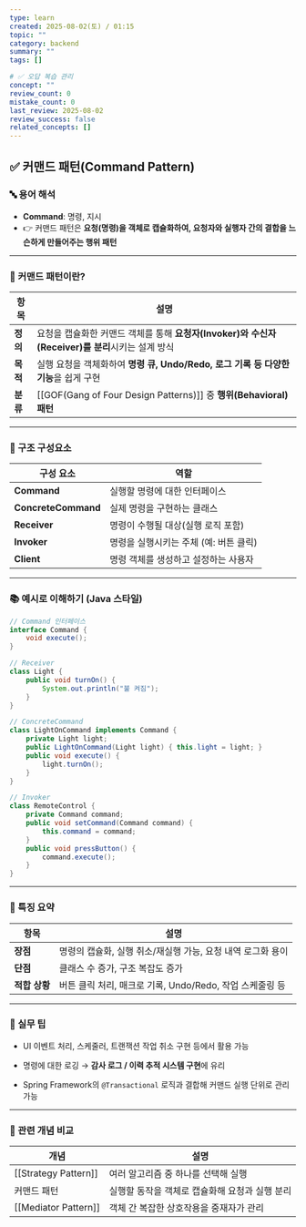 ```yaml
---
type: learn
created: 2025-08-02(토) / 01:15
topic: ""
category: backend
summary: ""
tags: []

# ✅ 오답 복습 관리
concept: ""
review_count: 0
mistake_count: 0
last_review: 2025-08-02
review_success: false
related_concepts: []
---
```


## ✅ 커맨드 패턴(Command Pattern)

### 🔤 용어 해석

- **Command**: 명령, 지시
- 👉 커맨드 패턴은 **요청(명령)을 객체로 캡슐화하여, 요청자와 실행자 간의 결합을 느슨하게 만들어주는 행위 패턴**

---

### 🧩 커맨드 패턴이란?

| 항목 | 설명 |
|------|------|
| **정의** | 요청을 캡슐화한 커맨드 객체를 통해 **요청자(Invoker)와 수신자(Receiver)를 분리**시키는 설계 방식 |
| **목적** | 실행 요청을 객체화하여 **명령 큐, Undo/Redo, 로그 기록 등 다양한 기능**을 쉽게 구현 |
| **분류** | [[GOF(Gang of Four Design Patterns)]] 중 **행위(Behavioral) 패턴**

---

### 🧱 구조 구성요소

| 구성 요소 | 역할 |
|-----------|------|
| **Command** | 실행할 명령에 대한 인터페이스 |
| **ConcreteCommand** | 실제 명령을 구현하는 클래스 |
| **Receiver** | 명령이 수행될 대상(실행 로직 포함) |
| **Invoker** | 명령을 실행시키는 주체 (예: 버튼 클릭) |
| **Client** | 명령 객체를 생성하고 설정하는 사용자

---

### 📚 예시로 이해하기 (Java 스타일)

```java
// Command 인터페이스
interface Command {
    void execute();
}

// Receiver
class Light {
    public void turnOn() {
        System.out.println("불 켜짐");
    }
}

// ConcreteCommand
class LightOnCommand implements Command {
    private Light light;
    public LightOnCommand(Light light) { this.light = light; }
    public void execute() {
        light.turnOn();
    }
}

// Invoker
class RemoteControl {
    private Command command;
    public void setCommand(Command command) {
        this.command = command;
    }
    public void pressButton() {
        command.execute();
    }
}
````

---

### 🧠 특징 요약

|항목|설명|
|---|---|
|**장점**|명령의 캡슐화, 실행 취소/재실행 가능, 요청 내역 로그화 용이|
|**단점**|클래스 수 증가, 구조 복잡도 증가|
|**적합 상황**|버튼 클릭 처리, 매크로 기록, Undo/Redo, 작업 스케줄링 등|

---

### 🎯 실무 팁

- UI 이벤트 처리, 스케줄러, 트랜잭션 작업 취소 구현 등에서 활용 가능
    
- 명령에 대한 로깅 → **감사 로그 / 이력 추적 시스템 구현**에 유리
    
- Spring Framework의 `@Transactional` 로직과 결합해 커맨드 실행 단위로 관리 가능
    

---

### 🧩 관련 개념 비교

|개념|설명|
|---|---|
|[[Strategy Pattern]]|여러 알고리즘 중 하나를 선택해 실행|
|커맨드 패턴|실행할 동작을 객체로 캡슐화해 요청과 실행 분리|
|[[Mediator Pattern]]|객체 간 복잡한 상호작용을 중재자가 관리|